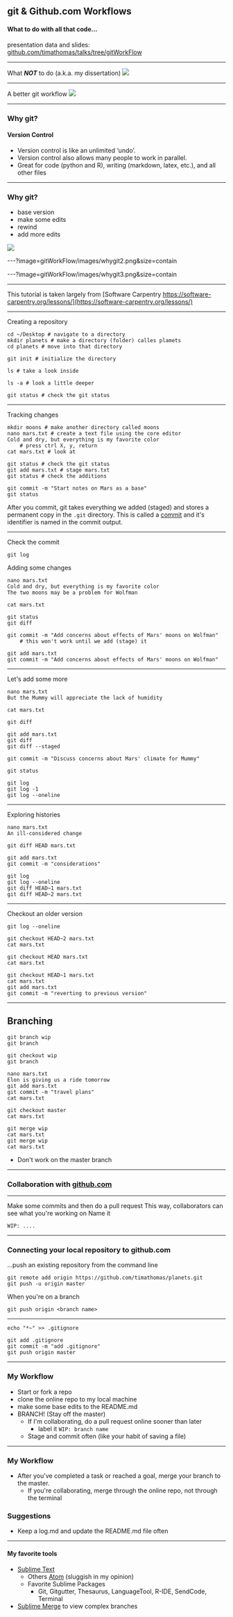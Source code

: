 ## git & Github.com Workflows

#### What to do with all that code...
presentation data and slides: 
[github.com/timathomas/talks/tree/gitWorkFlow](https://github.com/timathomas/talks/tree/master/gitWorkFlow)

---

What ___NOT___ to do (a.k.a. my dissertation)
![](gitWorkFlow/images/messy.png)

---
A better git workflow 
![](gitWorkFlow/images/bettergit.png)

--- 

### Why git? 
#### Version Control

* Version control is like an unlimited ‘undo’.
* Version control also allows many people to work in parallel.
* Great for code (python and R), writing (markdown, latex, etc.), and all other files

--- 

### Why git? 

* base version
* make some edits
* rewind
* add more edits

![](gitWorkFlow/images/whygit1.png)

---?image=gitWorkFlow/images/whygit2.png&size=contain

---?image=gitWorkFlow/images/whygit3.png&size=contain

---

This tutorial is taken largely from [Software Carpentry https://software-carpentry.org/lessons/](https://software-carpentry.org/lessons/)

---

Creating a repository 

```
cd ~/Desktop # navigate to a directory
mkdir planets # make a directory (folder) calles plamets
cd planets # move into that directory

git init # initialize the directory

ls # take a look inside

ls -a # look a little deeper

git status # check the git status
```
---

Tracking changes 

```
mkdir moons # make another directory called moons
nano mars.txt # create a text file using the core editor
Cold and dry, but everything is my favorite color
    # press ctrl X, y, return
cat mars.txt # look at

git status # check the git status
git add mars.txt # stage mars.txt
git status # check the additions

git commit -m "Start notes on Mars as a base"
git status
```

After you commit, git takes everything we added (staged) and stores a permanent copy in the `.git` directory. This is called a [commit](http://swcarpentry.github.io/git-novice/reference#commit) and it's identifier is named in the commit output. 

--- 

Check the commit
```
git log
```

Adding some changes
```
nano mars.txt
Cold and dry, but everything is my favorite color
The two moons may be a problem for Wolfman

cat mars.txt

git status
git diff

git commit -m "Add concerns about effects of Mars' moons on Wolfman"
    # this won't work until we add (stage) it

git add mars.txt
git commit -m "Add concerns about effects of Mars' moons on Wolfman"
```

---

Let's add some more
```
nano mars.txt
But the Mummy will appreciate the lack of humidity

cat mars.txt

git diff

git add mars.txt
git diff
git diff --staged

git commit -m "Discuss concerns about Mars' climate for Mummy"

git status

git log
git log -1
git log --oneline
```

---

Exploring histories
```
nano mars.txt
An ill-considered change

git diff HEAD mars.txt

git add mars.txt
git commit -m "considerations"

git log
git log --oneline
git diff HEAD~1 mars.txt
git diff HEAD~2 mars.txt
```

---

Checkout an older version
```
git log --oneline

git checkout HEAD~2 mars.txt
cat mars.txt

git checkout HEAD mars.txt
cat mars.txt

git checkout HEAD~1 mars.txt
cat mars.txt
git add mars.txt
git commit -m "reverting to previous version"
```

---
## Branching
```
git branch wip
git branch

git checkout wip
git branch

nano mars.txt
Elon is giving us a ride tomorrow
git add mars.txt
git commit -m "travel plans"
cat mars.txt

git checkout master
cat mars.txt

git merge wip
cat mars.txt
git merge wip
cat mars.txt
```
* Don't work on the master branch

---

### Collaboration with [github.com](https://github.com)

---

Make some commits and then do a pull request 
This way, collaborators can see what you're working on 
Name it 
```
WIP: ....
```

---
### Connecting your local repository to github.com
...push an existing repository from the command line
```
git remote add origin https://github.com/timathomas/planets.git
git push -u origin master 
```

When you're on a branch
```
git push origin <branch name>
```

---

```
echo "*~" >> .gitignore

git add .gitignore
git commit -m "add .gitignore"
git push origin master 
```

---
### My Workflow
* Start or fork a repo
* clone the online repo to my local machine
* make some base edits to the README.md
* BRANCH! (Stay off the master)
    - If I'm collaborating, do a pull request online sooner than later
        + label it `WIP: branch name`
    - Stage and commit often (like your habit of saving a file)

---
### My Workflow
* After you've completed a task or reached a goal, merge your branch to the master.
    - If you're collaborating, merge through the online repo, not through the terminal

### Suggestions
* Keep a log.md and update the README.md file often

---

#### My favorite tools
* [Sublime Text](https://www.sublimetext.com)
    - Others [Atom](https://atom.io) (sluggish in my opinion)
    - Favorite Sublime Packages
        + Git, Gitgutter, Thesaurus, LanguageTool, R-IDE, SendCode, Terminal
* [Sublime Merge](https://www.sublimemerge.com) to view complex branches

